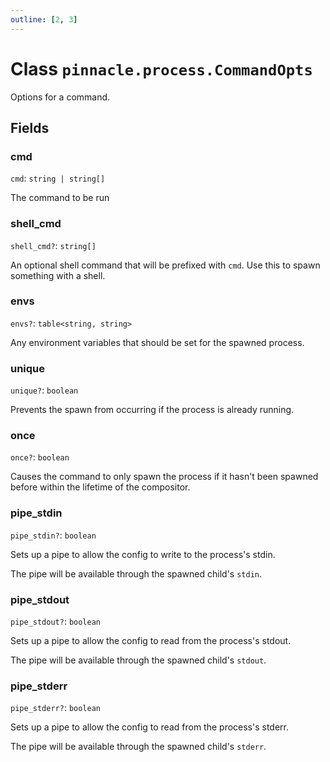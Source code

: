 ```yaml
---
outline: [2, 3]
---
```


# Class `pinnacle.process.CommandOpts`


Options for a command.

## Fields

### cmd

`cmd`: <code>string | string[]</code>

The command to be run

### shell_cmd <Badge type="danger" text="nullable" />

`shell_cmd?`: <code>string[]</code>

An optional shell command that will be prefixed with `cmd`.
Use this to spawn something with a shell.

### envs <Badge type="danger" text="nullable" />

`envs?`: <code>table&lt;string, string></code>

Any environment variables that should be set for the spawned process.

### unique <Badge type="danger" text="nullable" />

`unique?`: <code>boolean</code>

Prevents the spawn from occurring if the process is already running.

### once <Badge type="danger" text="nullable" />

`once?`: <code>boolean</code>

Causes the command to only spawn the process if it hasn't been spawned before within the
lifetime of the compositor.

### pipe_stdin <Badge type="danger" text="nullable" />

`pipe_stdin?`: <code>boolean</code>

Sets up a pipe to allow the config to write to the process's stdin.

The pipe will be available through the spawned child's `stdin`.

### pipe_stdout <Badge type="danger" text="nullable" />

`pipe_stdout?`: <code>boolean</code>

Sets up a pipe to allow the config to read from the process's stdout.

The pipe will be available through the spawned child's `stdout`.

### pipe_stderr <Badge type="danger" text="nullable" />

`pipe_stderr?`: <code>boolean</code>

Sets up a pipe to allow the config to read from the process's stderr.

The pipe will be available through the spawned child's `stderr`.


